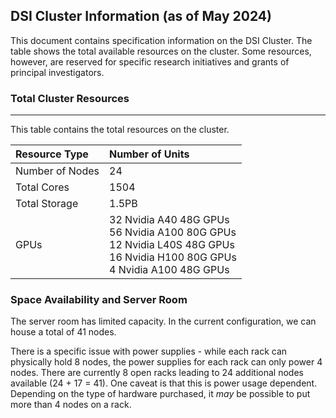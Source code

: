## DSI Cluster Information (as of May 2024)

This document contains specification information on the DSI Cluster. The table shows the total available resources on the cluster. Some resources, however, are reserved for specific research initiatives and grants of principal investigators.

### Total Cluster Resources
---

This table contains the total resources on the cluster.


| Resource Type        | Number of Units | 
|:---------------------|:--|
| Number of Nodes | 24 |
| Total Cores | 1504 |
| Total Storage | 1.5PB |
| GPUs | 32 Nvidia A40 48G GPUs  <br/> 56 Nvidia A100 80G GPUs <br/> 12 Nvidia L40S 48G GPUs <br/> 16 Nvidia H100 80G GPUs <br/> 4 Nvidia A100 48G GPUs |

### Space Availability and Server Room 

The server room has limited capacity. In the current configuration, we can house a total of 41 nodes.

There is a specific issue with power supplies - while each rack can physically hold 8 nodes, the power supplies for each rack can only power 4 nodes. There are currently 8 open racks leading to 24 additional nodes available (24 + 17 = 41). One caveat is that this is power usage dependent. Depending on the type of hardware purchased, it _may_ be possible to put more than 4 nodes on a rack.



